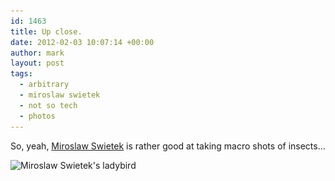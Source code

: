 ```yaml
---
id: 1463
title: Up close.
date: 2012-02-03 10:07:14 +00:00
author: mark
layout: post
tags:
  - arbitrary
  - miroslaw swietek
  - not so tech
  - photos
---
```

So, yeah, [Miroslaw Swietek](http://photo.net/photodb/member-photos?user_id=5928980) is rather good at taking macro shots of insects&#8230;

<img class="aligncenter size-full wp-image-1464" title="Miroslaw Swietek's ladybird" src="/images/fromwp/2012/01/Miroslaw-Swietek-bug.jpg" alt="Miroslaw Swietek's ladybird" width="450" height="450" srcset="/images/fromwp/2012/01/Miroslaw-Swietek-bug.jpg 450w, /images/fromwp/2012/01/Miroslaw-Swietek-bug-150x150.jpg 150w, /images/fromwp/2012/01/Miroslaw-Swietek-bug-300x300.jpg 300w" sizes="(max-width: 450px) 100vw, 450px" />